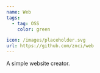 ```yaml
---
name: Web
tags:
  - tag: OSS
    color: green

icon: /images/placeholder.svg
url: https://github.com/znci/web
---
```


A simple website creator.

